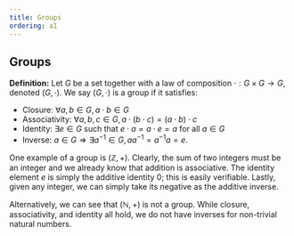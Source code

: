 ```yaml
---
title: Groups
ordering: a1
---
```


## Groups
**Definition:** Let $G$ be a set together with a law of composition $\cdot: G
\times G \to G$, denoted $(G, \cdot)$. We say $(G, \cdot)$ is a group if it
satisfies:

- Closure: $\forall a, b \in G, a \cdot b \in G$
- Associativity: $\forall a, b, c \in G, a \cdot (b \cdot c) = (a \cdot b) \cdot
  c$
- Identity: $\exists e \in G$ such that $e \cdot a = a \cdot e = a$ for all $a
  \in G$
- Inverse: $a \in G \Rightarrow \exists a^{-1} \in G, aa^{-1} = a^{-1}a = e$.

One example of a group is $(\mathbb{Z}, +)$. Clearly, the sum of two integers
must be an integer and we already know that addition is associative. The
identity element $e$ is simply the additive identity $0$; this is easily
verifiable. Lastly, given any integer, we can simply take its negative as the
additive inverse.

Alternatively, we can see that $(\mathbb{N}, +)$ is not a group. While closure,
associativity, and identity all hold, we do not have inverses for non-trivial
natural numbers.
